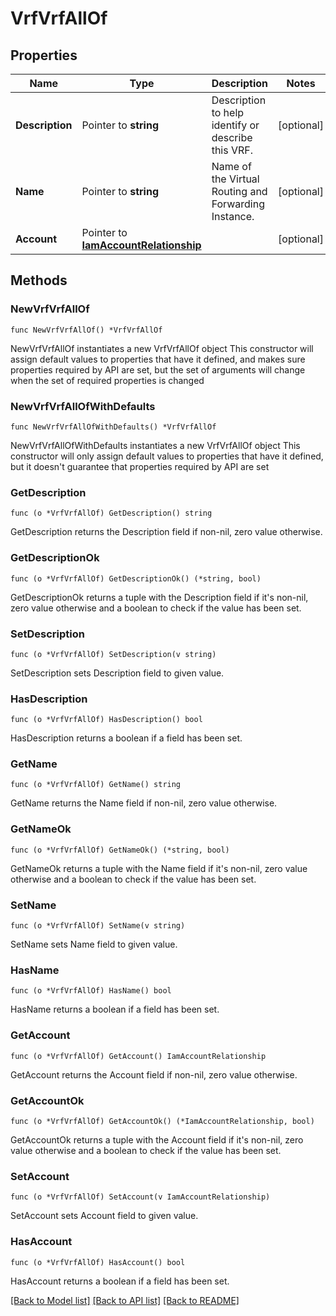 # VrfVrfAllOf

## Properties

Name | Type | Description | Notes
------------ | ------------- | ------------- | -------------
**Description** | Pointer to **string** | Description to help identify or describe this VRF. | [optional] 
**Name** | Pointer to **string** | Name of the Virtual Routing and Forwarding Instance. | [optional] 
**Account** | Pointer to [**IamAccountRelationship**](iam.Account.Relationship.md) |  | [optional] 

## Methods

### NewVrfVrfAllOf

`func NewVrfVrfAllOf() *VrfVrfAllOf`

NewVrfVrfAllOf instantiates a new VrfVrfAllOf object
This constructor will assign default values to properties that have it defined,
and makes sure properties required by API are set, but the set of arguments
will change when the set of required properties is changed

### NewVrfVrfAllOfWithDefaults

`func NewVrfVrfAllOfWithDefaults() *VrfVrfAllOf`

NewVrfVrfAllOfWithDefaults instantiates a new VrfVrfAllOf object
This constructor will only assign default values to properties that have it defined,
but it doesn't guarantee that properties required by API are set

### GetDescription

`func (o *VrfVrfAllOf) GetDescription() string`

GetDescription returns the Description field if non-nil, zero value otherwise.

### GetDescriptionOk

`func (o *VrfVrfAllOf) GetDescriptionOk() (*string, bool)`

GetDescriptionOk returns a tuple with the Description field if it's non-nil, zero value otherwise
and a boolean to check if the value has been set.

### SetDescription

`func (o *VrfVrfAllOf) SetDescription(v string)`

SetDescription sets Description field to given value.

### HasDescription

`func (o *VrfVrfAllOf) HasDescription() bool`

HasDescription returns a boolean if a field has been set.

### GetName

`func (o *VrfVrfAllOf) GetName() string`

GetName returns the Name field if non-nil, zero value otherwise.

### GetNameOk

`func (o *VrfVrfAllOf) GetNameOk() (*string, bool)`

GetNameOk returns a tuple with the Name field if it's non-nil, zero value otherwise
and a boolean to check if the value has been set.

### SetName

`func (o *VrfVrfAllOf) SetName(v string)`

SetName sets Name field to given value.

### HasName

`func (o *VrfVrfAllOf) HasName() bool`

HasName returns a boolean if a field has been set.

### GetAccount

`func (o *VrfVrfAllOf) GetAccount() IamAccountRelationship`

GetAccount returns the Account field if non-nil, zero value otherwise.

### GetAccountOk

`func (o *VrfVrfAllOf) GetAccountOk() (*IamAccountRelationship, bool)`

GetAccountOk returns a tuple with the Account field if it's non-nil, zero value otherwise
and a boolean to check if the value has been set.

### SetAccount

`func (o *VrfVrfAllOf) SetAccount(v IamAccountRelationship)`

SetAccount sets Account field to given value.

### HasAccount

`func (o *VrfVrfAllOf) HasAccount() bool`

HasAccount returns a boolean if a field has been set.


[[Back to Model list]](../README.md#documentation-for-models) [[Back to API list]](../README.md#documentation-for-api-endpoints) [[Back to README]](../README.md)


